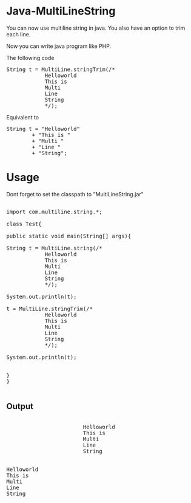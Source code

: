 # Java-MultiLineString
You can now use multiline string in java. You also have an option to trim each line.

Now you can write java program like PHP.

The following code
<pre>
String t = MultiLine.stringTrim(/*
			Helloworld
			This is 
			Multi
			Line
			String
			*/);
</pre>
			
Equivalent to
<pre>
String t = "Helloworld"
		+ "This is "
		+ "Multi "
		+ "Line "
		+ "String";
</pre>

# Usage

Dont forget to set the classpath to "MultiLineString.jar"

<pre>

import com.multiline.string.*;

class Test{

public static void main(String[] args){

String t = MultiLine.string(/*
			Helloworld
			This is 
			Multi
			Line
			String
			*/);

System.out.println(t);

t = MultiLine.stringTrim(/*
			Helloworld
			This is 
			Multi
			Line
			String
			*/);

System.out.println(t);


}
}

</pre>

## Output
<pre>

                        Helloworld
                        This is
                        Multi
                        Line
                        String


Helloworld
This is
Multi
Line
String
</pre>



